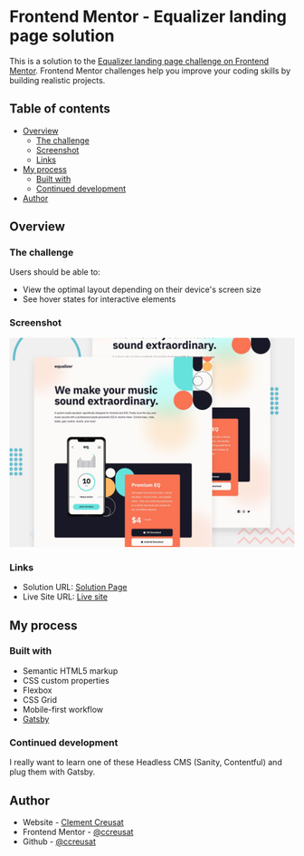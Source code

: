 # Frontend Mentor - Equalizer landing page solution

This is a solution to the [Equalizer landing page challenge on Frontend Mentor](https://www.frontendmentor.io/challenges/equalizer-landing-page-7VJ4gp3DE). Frontend Mentor challenges help you improve your coding skills by building realistic projects.

## Table of contents

- [Overview](#overview)
  - [The challenge](#the-challenge)
  - [Screenshot](#screenshot)
  - [Links](#links)
- [My process](#my-process)
  - [Built with](#built-with)
  - [Continued development](#continued-development)
- [Author](#author)

## Overview

### The challenge

Users should be able to:

- View the optimal layout depending on their device's screen size
- See hover states for interactive elements

### Screenshot

![](./src/images/preview.jpg)

### Links

- Solution URL: [Solution Page](https://www.frontendmentor.io/solutions/equalizer-page-with-gatsby-react-scss-design-system-coded-L4BrurYSXX)
- Live Site URL: [Live site](https://ccreusat-equalizer-landing-page.netlify.app/)

## My process

### Built with

- Semantic HTML5 markup
- CSS custom properties
- Flexbox
- CSS Grid
- Mobile-first workflow
- [Gatsby](https://www.gatsbyjs.com/)

### Continued development

I really want to learn one of these Headless CMS (Sanity, Contentful) and plug them with Gatsby.

## Author

- Website - [Clement Creusat](https://www.clement-creusat.com)
- Frontend Mentor - [@ccreusat](https://www.frontendmentor.io/profile/ccreusat)
- Github - [@ccreusat](https:/github.com/ccreusat)
